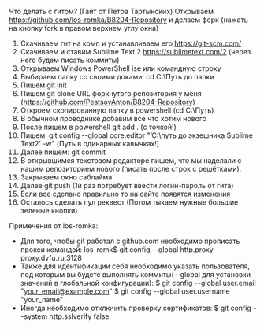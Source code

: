 Что делать с гитом? (Гайт от Петра Тартынских)
Открываем https://github.com/los-romka/B8204-Repository и делаем форк (нажать на кнопку fork в правом верхнем углу окна)
1.	Скачиваем гит на комп и устанавливаем его https://git-scm.com/
2.	Скачиваем и ставим Sublime Text 2 https://sublimetext.com/2 (через него будем писать коммиты)
3.	Открываем Windows PowerShell ise или командную строку
4.	Выбираем папку со своими доками: cd C:\Путь до папки
5.	Пишем git init
6.	Пишем git clone URL форкнутого репозитория у меня (https://github.com/PestsovAnton/B8204-Repository)
7.	Откроем скопированную папку в powershell (cd C:\Путь)
8.	В обычном проводнике добавим все что хотим нового
9.	После пишем в powershell git add . (с точкой!)
10.	Пишем:   git config --global core.editor "’C:\путь до экзешника Sublime Text2’ -w" (Путь в одинарных кавычках!)
11.	Далее пишем: git commit
12.	В открывшимся текстовом редакторе пишем, что мы наделали с нашим репозиторием нового (писать после строк с решётками).
13. Закрываем окно саблайма
14.	Далее git push (1й раз потребует ввести логин-пароль от гита)
15.	Если все сделано правильно то на сайте появятся изменения
16.	Осталось сделать пул реквест (Потом тыкаем нужные большие зеленые кнопки)

Примечения от los-romka:
* Для того, чтобы git работал с github.com необходимо прописать прокси командой:
los-romk$ git config --global http.proxy proxy.dvfu.ru:3128
* Также для идентификации себя необходимо указать пользователя, под которым вы будете выполнять коммиты(--global для установки значений в глобальной конфигурации):
$ git config --global user.email "your_email@example.com"
$ git config --global user.username "your_name"
* Иногда необходимо отключить проверку сертификатов:
$ git config --system http.sslverify false
